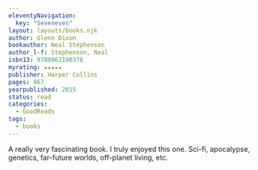 ```yaml
---
eleventyNavigation:
  key: "Seveneves"
layout: layouts/books.njk
author: Glenn Dixon
bookauthor: Neal Stephenson
author_l-f: Stephenson, Neal
isbn13: 9780062190376
myrating: ★★★★★
publisher: Harper Collins
pages: 867
yearpublished: 2015
status: read
categories:
  - GoodReads
tags:
  - books
---
```

A really very fascinating book. I truly enjoyed this one. Sci-fi, apocalypse, genetics, far-future worlds, off-planet living, etc.
